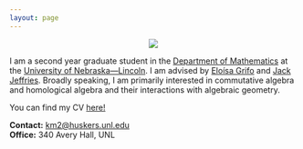 ```yaml
---
layout: page
---
```


<div align="center">
	<img src="https://github.com/user-attachments/assets/14fd85dc-2bfb-42fa-949e-5211f0f59009"> 
</div>

I am a second year graduate student in the [Department of Mathematics](https://math.unl.edu) at the [University of Nebraska—Lincoln](https://www.unl.edu). I am advised by [Eloísa Grifo](https://eloisagrifo.github.io) and [Jack Jeffries](https://jack-jeffries.github.io). Broadly speaking, I am primarily interested in commutative algebra and homological algebra and their interactions with algebraic geometry. 

You can find my CV [here!](Kesavan.pdf)

**Contact:** km2@huskers.unl.edu <br/>
**Office:** 340 Avery Hall, UNL





